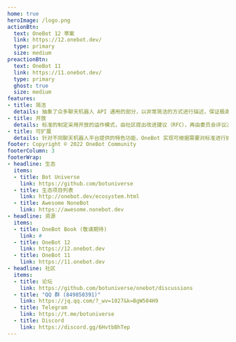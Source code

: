 ```yaml
---
home: true
heroImage: /logo.png
actionBtn:
  text: OneBot 12 草案
  link: https://12.onebot.dev/
  type: primary
  size: medium
preactionBtn:
  text: OneBot 11
  link: https://11.onebot.dev/
  type: primary
  ghost: true
  size: medium
features:
- title: 简洁
  details: 抽象了众多聊天机器人 API 通用的部分，以非常简洁的方式进行描述，保证极高表达能力的同时易于接入。
- title: 开放
  details: 标准的制定采用开放的运作模式，由社区提出改进建议（RFC），再由委员会评议决定接收。
- title: 可扩展
  details: 针对不同聊天机器人平台提供的特色功能，OneBot 实现可根据需要对标准进行扩展。
footer: Copyright © 2022 OneBot Community
footerColumn: 3
footerWrap: 
- headline: 生态
  items:
  - title: Bot Universe
    link: https://github.com/botuniverse
  - title: 生态项目列表
    link: http://onebot.dev/ecosystem.html
  - title: Awesome NoneBot
    link: https://awesome.nonebot.dev
- headline: 资源
  items:
  - title: OneBot Book (敬请期待)
    link: #
  - title: OneBot 12
    link: https://12.onebot.dev
  - title: OneBot 11
    link: https://11.onebot.dev
- headline: 社区
  items:
  - title: 论坛
    link: https://github.com/botuniverse/onebot/discussions
  - title: "QQ 群 (849850391)"
    link: https://jq.qq.com/?_wv=1027&k=BgW504H9
  - title: Telegram
    link: https://t.me/botuniverse
  - title: Discord
    link: https://discord.gg/6HvtbBhTep
---
```

